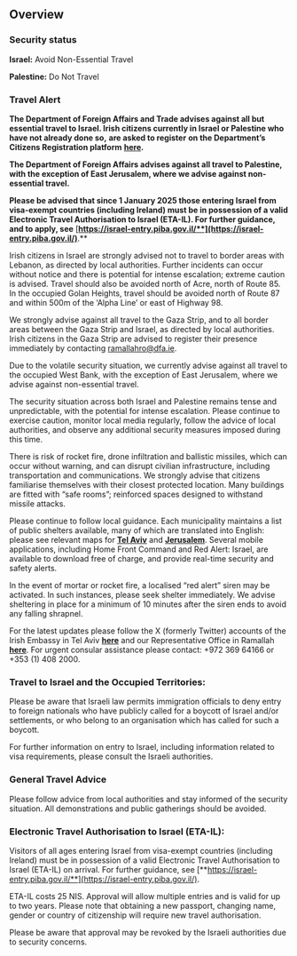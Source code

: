 ## Overview

### **Security status**

**Israel:** Avoid Non-Essential Travel

**Palestine:** Do Not Travel

### **Travel Alert**

**The Department of Foreign Affairs and Trade advises against all but essential travel to Israel. Irish citizens currently in Israel or Palestine who have not already done so,** **are asked to register** **on the Department’s Citizens Registration platform** [**here**](https://citizensregistration.dfa.ie/)**.**

**The Department of Foreign Affairs advises against all travel to Palestine,** **with the exception of East Jerusalem, where we advise against non-essential travel.**

**Please be advised that since 1 January 2025 those entering Israel from visa-exempt countries (including Ireland) must be in possession of a valid Electronic Travel Authorisation to Israel (ETA-IL). For further guidance, and to apply, see** [**https://israel-entry.piba.gov.il/**](https://israel-entry.piba.gov.il/)**.**

Irish citizens in Israel are strongly advised not to travel to border areas with Lebanon, as directed by local authorities. Further incidents can occur without notice and there is potential for intense escalation; extreme caution is advised. Travel should also be avoided north of Acre, north of Route 85. In the occupied Golan Heights, travel should be avoided north of Route 87 and within 500m of the ‘Alpha Line’ or east of Highway 98.

We strongly advise against all travel to the Gaza Strip, and to all border areas between the Gaza Strip and Israel, as directed by local authorities. Irish citizens in the Gaza Strip are advised to register their presence immediately by contacting ramallahro@dfa.ie.

Due to the volatile security situation, we currently advise against all travel to the occupied West Bank, with the exception of East Jerusalem, where we advise against non-essential travel.

The security situation across both Israel and Palestine remains tense and unpredictable, with the potential for intense escalation. Please continue to exercise caution, monitor local media regularly, follow the advice of local authorities, and observe any additional security measures imposed during this time.

There is risk of rocket fire, drone infiltration and ballistic missiles, which can occur without warning, and can disrupt civilian infrastructure, including transportation and communications. We strongly advise that citizens familiarise themselves with their closest protected location. Many buildings are fitted with “safe rooms”; reinforced spaces designed to withstand missile attacks.

Please continue to follow local guidance. Each municipality maintains a list of public shelters available, many of which are translated into English: please see relevant maps for [**Tel Aviv**](https://gisn.tel-aviv.gov.il/iview2js4/index.aspx?zoom=14000&extent=3869299,3770347,3871218,3771145&layers=592&back=0&year=2023&opacity=0.9&filters=) and [**Jerusalem**](https://www.jerusalem.muni.il/en/residents/security/shelters/). Several mobile applications, including Home Front Command and Red Alert: Israel, are available to download free of charge, and provide real-time security and safety alerts.

In the event of mortar or rocket fire, a localised “red alert” siren may be activated. In such instances, please seek shelter immediately. We advise sheltering in place for a minimum of 10 minutes after the siren ends to avoid any falling shrapnel.

For the latest updates please follow the X (formerly Twitter) accounts of the Irish Embassy in Tel Aviv [**here**](https://twitter.com/EmbassyTLV) and our Representative Office in Ramallah [**here**](https://twitter.com/IrlRepRamallah). For urgent consular assistance please contact: +972 369 64166 or +353 (1) 408 2000.

### **Travel to Israel and the Occupied Territories:**

Please be aware that Israeli law permits immigration officials to deny entry to foreign nationals who have publicly called for a boycott of Israel and/or settlements, or who belong to an organisation which has called for such a boycott.

For further information on entry to Israel, including information related to visa requirements, please consult the Israeli authorities.

### **General Travel Advice**

Please follow advice from local authorities and stay informed of the security situation. All demonstrations and public gatherings should be avoided.

### **Electronic Travel Authorisation to Israel (ETA-IL):**

Visitors of all ages entering Israel from visa-exempt countries (including Ireland) must be in possession of a valid Electronic Travel Authorisation to Israel (ETA-IL) on arrival. For further guidance, see [**https://israel-entry.piba.gov.il/**](https://israel-entry.piba.gov.il/).

ETA-IL costs 25 NIS. Approval will allow multiple entries and is valid for up to two years. Please note that obtaining a new passport, changing name, gender or country of citizenship will require new travel authorisation.

Please be aware that approval may be revoked by the Israeli authorities due to security concerns.